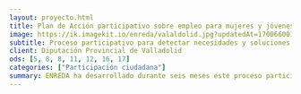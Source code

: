 ```yaml
---
layout: proyecto.html
title: Plan de Acción participativo sobre empleo para mujeres y jóvenes del medio rural
image: https://ik.imagekit.io/enreda/valaldolid.jpg?updatedAt=1700660013051
subtitle: Proceso participativo para detectar necesidades y soluciones entre mujeres y jóvenes rurales 
client: Diputación Provincial de Valladolid
ods: [5, 8, 8, 11, 12, 16, 17]
categories: ["Participación ciudadana"]
summary: ENREDA ha desarrollado durante seis meses este proceso participativo- que ha incluido una encuesta a 400 mujeres y 400 jóvenes; varios encuentros comarcales y entrevistas a informantes clave - para desarrollar este documento que guiará la estrategia de empleo de la Diputación de Valladolid 
---
```


